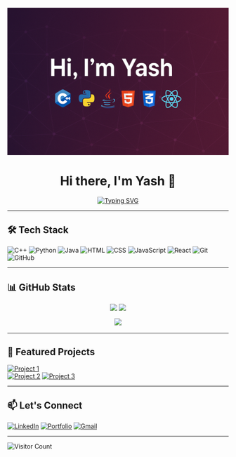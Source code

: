 <!-- Profile Banner -->
<p align="center">
  <img src="banner.png" alt="Hi, I'm Yash" />
</p>

<h1 align="center">Hi there, I'm Yash 👋</h1>

<!-- Typing animation -->
<p align="center">
  <a href="https://github.com/yashlokwani">
    <img src="https://readme-typing-svg.demolab.com?font=Fira+Code&pause=1000&color=00F7FF&center=true&vCenter=true&width=435&lines=Passionate+Developer;Competitive+Programmer;Lifelong+Learner;Building+cool+projects" alt="Typing SVG" />
  </a>
</p>

---

## 🛠 Tech Stack

![C++](https://img.shields.io/badge/C++-00599C?style=for-the-badge&logo=cplusplus&logoColor=white)
![Python](https://img.shields.io/badge/Python-3776AB?style=for-the-badge&logo=python&logoColor=white)
![Java](https://img.shields.io/badge/Java-007396?style=for-the-badge&logo=java&logoColor=white)
![HTML](https://img.shields.io/badge/HTML5-E34F26?style=for-the-badge&logo=html5&logoColor=white)
![CSS](https://img.shields.io/badge/CSS3-1572B6?style=for-the-badge&logo=css3&logoColor=white)
![JavaScript](https://img.shields.io/badge/JavaScript-F7DF1E?style=for-the-badge&logo=javascript&logoColor=black)
![React](https://img.shields.io/badge/React-20232A?style=for-the-badge&logo=react&logoColor=61DAFB)
![Git](https://img.shields.io/badge/Git-F05032?style=for-the-badge&logo=git&logoColor=white)
![GitHub](https://img.shields.io/badge/GitHub-181717?style=for-the-badge&logo=github&logoColor=white)

---

## 📊 GitHub Stats

<p align="center">
  <img src="https://github-readme-stats.vercel.app/api?username=yashlokwani&show_icons=true&theme=radical" height="165">
  <img src="https://github-readme-stats.vercel.app/api/top-langs/?username=yashlokwani&layout=compact&theme=radical" height="165">
</p>

<p align="center">
  <img src="https://streak-stats.demolab.com?user=yashlokwani&theme=radical&hide_border=true">
</p>

---

## 🌟 Featured Projects

[![Project 1](https://github-readme-stats.vercel.app/api/pin/?username=yashlokwani&repo=CraterVision_Crater_Detection_Portal&theme=radical)](https://github.com/yashlokwani/CraterVision_Crater_Detection_Portal)  
[![Project 2](https://github-readme-stats.vercel.app/api/pin/?username=yashlokwani&repo=Food_Delivery_App&theme=radical)](https://github.com/yashlokwani/Food_Delivery_App)
[![Project 3](https://github-readme-stats.vercel.app/api/pin/?username=yashlokwani&repo=Virtual_interview_Platform&theme=radical)](https://github.com/yashlokwani/Virtual_interview_Platform)

---

## 📫 Let's Connect

[![LinkedIn](https://img.shields.io/badge/LinkedIn-0A66C2?style=for-the-badge&logo=linkedin&logoColor=white)](https://linkedin.com/in/yash-lokwani)
[![Portfolio](https://img.shields.io/badge/Portfolio-000?style=for-the-badge&logo=react&logoColor=white)](your-portfolio-url)
[![Gmail](https://img.shields.io/badge/Email-D14836?style=for-the-badge&logo=gmail&logoColor=white)](mailto:yashlokwani22.com)

---

![Visitor Count](https://komarev.com/ghpvc/?username=yashlokwani&color=blue&style=flat&label=Profile+Views)


<!--
**yashlokwani/yashlokwani** is a ✨ _special_ ✨ repository because its `README.md` (this file) appears on your GitHub profile.

Here are some ideas to get you started:

- 🔭 I’m currently working on ...
- 🌱 I’m currently learning ...
- 👯 I’m looking to collaborate on ...
- 🤔 I’m looking for help with ...
- 💬 Ask me about ...
- 📫 How to reach me: ...
- 😄 Pronouns: ...
- ⚡ Fun fact: ...
-->
